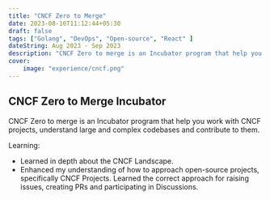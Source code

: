 ```yaml
---
title: "CNCF Zero to Merge"
date: 2023-08-16T11:12:44+05:30
draft: false
tags: ["Golang", "DevOps", "Open-source", "React" ]
dateString: Aug 2023 - Sep 2023
description: "CNCF Zero to merge is an Incubator program that help you work with CNCF projects, understand large and complex codebases and contribute to them."
cover:
    image: "experience/cncf.png"
---
```


## CNCF Zero to Merge Incubator

CNCF Zero to merge is an Incubator program that help you work with CNCF projects, understand large and complex codebases and contribute to them.

Learning: 

- Learned in depth about the CNCF Landscape.
- Enhanced my understanding of how to approach open-source projects, specifically CNCF Projects. Learned the correct approach for raising issues, creating PRs and participating in Discussions.